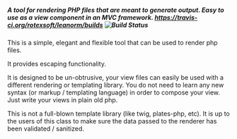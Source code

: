 ##### A tool for rendering PHP files that are meant to generate output. Easy to use as a view component in an MVC framework. https://travis-ci.org/rotexsoft/leanorm/builds ![Build Status](https://travis-ci.org/rotexsoft/leanorm.svg?branch=master)

This is a simple, elegant and flexible tool that can be used to render php files.

It provides escaping functionality.

It is designed to be un-obtrusive, your view files can easily be used with a different rendering or templating library.
You do not need to learn any new syntax (or markup / templating language) in order to compose your view. Just write your views in plain old php.

This is not a full-blown template library (like twig, plates-php, etc).
It is up to the users of this class to make sure the data passed to the renderer has been validated / sanitized.
